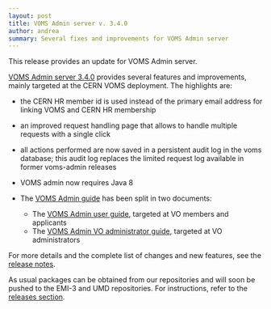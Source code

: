 ```yaml
---
layout: post
title: VOMS Admin server v. 3.4.0
author: andrea
summary: Several fixes and improvements for VOMS Admin server
---
```


This release provides an update for VOMS Admin server.

[VOMS Admin server 3.4.0][rn-admin] provides several features and improvements,
mainly targeted at the CERN VOMS deployment. The highlights are:

- the CERN HR member id is used instead of the primary email address for
  linking VOMS and CERN HR membership

- an improved request handling page that allows to handle multiple requests with a
  single click

- all actions performed are now saved in a persistent audit log in the voms
  database; this audit log replaces the limited request log available in former
  voms-admin releases

- VOMS admin now requires Java 8

- The [VOMS Admin guide][voms-admin-guide] has been split in two documents:
  - The [VOMS Admin user guide][voms-admin-user-guide], targeted at VO members and applicants
  - The [VOMS Admin VO administrator guide][voms-admin-vo-admin-guide], targeted at VO administrators

For more details and the complete list of changes and new features, see the
[release notes][rn-admin].

As usual packages can be obtained from our repositories and will soon be pushed
to the EMI-3 and UMD repositories. For instructions, refer to  the [releases
section][releases].

[rn-admin]: {{site.baseurl}}/release-notes/voms-admin-server/3.4.0
[voms-admin-guide]: {{site.baseurl}}/documentation/voms-admin-guide/3.4.0
[voms-admin-user-guide]: {{site.baseurl}}/documentation/voms-admin-guide/3.4.0/user-guide.html
[voms-admin-vo-admin-guide]: {{site.baseurl}}/documentation/voms-admin-guide/3.4.0/vo-admin-guide.html
[releases]: {{site.baseurl}}/releases.html
